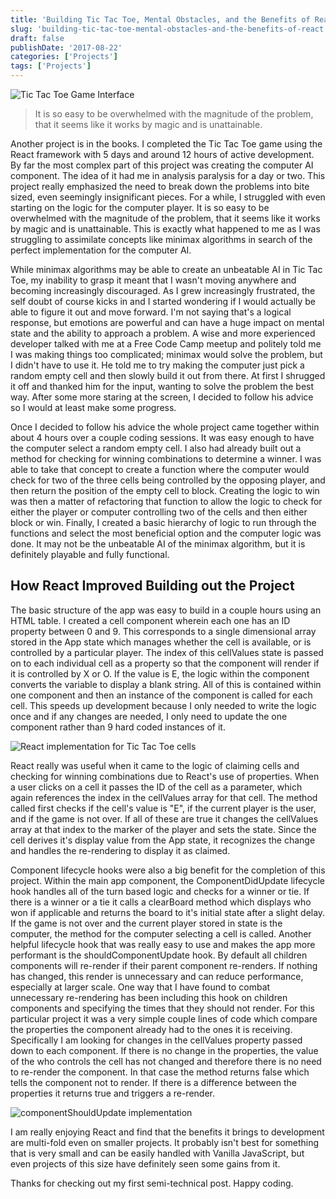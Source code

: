 ```yaml
---
title: 'Building Tic Tac Toe, Mental Obstacles, and the Benefits of React'
slug: 'building-tic-tac-toe-mental-obstacles-and-the-benefits-of-react'
draft: false
publishDate: '2017-08-22'
categories: ['Projects']
tags: ['Projects']
---
```

![Tic Tac Toe Game Interface](images/2017-08-tic-tac-toe-v1.jpg#center)

> It is so easy to be overwhelmed with the magnitude of the problem, that it seems like it works by magic and is unattainable.

Another project is in the books. I completed the Tic Tac Toe game using the React framework with 5 days and around 12 hours of active development. By far the most complex part of this project was creating the computer AI component. The idea of it had me in analysis paralysis for a day or two. This project really emphasized the need to break down the problems into bite sized, even seemingly insignificant pieces. For a while, I struggled with even starting on the logic for the computer player. It is so easy to be overwhelmed with the magnitude of the problem, that it seems like it works by magic and is unattainable. This is exactly what happened to me as I was struggling to assimilate concepts like minimax algorithms in search of the perfect implementation for the computer AI.

While minimax algorithms may be able to create an unbeatable AI in Tic Tac Toe, my inability to grasp it meant that I wasn't moving anywhere and becoming increasingly discouraged. As I grew increasingly frustrated, the self doubt of course kicks in and I started wondering if I would actually be able to figure it out and move forward. I'm not saying that's a logical response, but emotions are powerful and can have a huge impact on mental state and the ability to approach a problem. A wise and more experienced developer talked with me at a Free Code Camp meetup and politely told me I was making things too complicated; minimax would solve the problem, but I didn't have to use it. He told me to try making the computer just pick a random empty cell and then slowly build it out from there. At first I shrugged it off and thanked him for the input, wanting to solve the problem the best way. After some more staring at the screen, I decided to follow his advice so I would at least make some progress.

Once I decided to follow his advice the whole project came together within about 4 hours over a couple coding sessions. It was easy enough to have the computer select a random empty cell. I also had already built out a method for checking for winning combinations to determine a winner. I was able to take that concept to create a function where the computer would check for two of the three cells being controlled by the opposing player, and then return the position of the empty cell to block. Creating the logic to win was then a matter of refactoring that function to allow the logic to check for either the player or computer controlling two of the cells and then either block or win. Finally, I created a basic hierarchy of logic to run through the functions and select the most beneficial option and the computer logic was done. It may not be the unbeatable AI of the minimax algorithm, but it is definitely playable and fully functional.

## How React Improved Building out the Project
The basic structure of the app was easy to build in a couple hours using an HTML table. I created a cell component wherein each one has an ID property between 0 and 9. This corresponds to a single dimensional array stored in the App state which manages whether the cell is available, or is controlled by a particular player. The index of this cellValues state is passed on to each individual cell as a property so that the component will render if it is controlled by X or O. If the value is E, the logic within the component converts the variable to display a blank string. All of this is contained within one component and then an instance of the component is called for each cell. This speeds up development because I only needed to write the logic once and if any changes are needed, I only need to update the one component rather than 9 hard coded instances of it.

![React implementation for Tic Tac Toe cells](images/2017-08-ttt-cells.jpg)

React really was useful when it came to the logic of claiming cells and checking for winning combinations due to React's use of properties. When a user clicks on a cell it passes the ID of the cell as a parameter, which again references the index in the cellValues array for that cell. The method called first checks if the cell's value is "E", if the current player is the user, and if the game is not over. If all of these are true it changes the cellValues array at that index to the marker of the player and sets the state. Since the cell derives it's display value from the App state, it recognizes the change and handles the re-rendering to display it as claimed.

Component lifecycle hooks were also a big benefit for the completion of this project. Within the main app component, the ComponentDidUpdate lifecycle hook handles all of the turn based logic and checks for a winner or tie. If there is a winner or a tie it calls a clearBoard method which displays who won if applicable and returns the board to it's initial state after a slight delay. If the game is not over and the current player stored in state is the computer, the method for the computer selecting a cell is called. Another helpful lifecycle hook that was really easy to use and makes the app more performant is the shouldComponentUpdate hook. By default all children components will re-render if their parent component re-renders. If nothing has changed, this render is unnecessary and can reduce performance, especially at larger scale. One way that I have found to combat unnecessary re-rendering has been including this hook on children components and specifying the times that they should not render. For this particular project it was a very simple couple lines of code which compare the properties the component already had to the ones it is receiving. Specifically I am looking for changes in the cellValues property passed down to each component. If there is no change in the properties, the value of the who controls the cell has not changed and therefore there is no need to re-render the component. In that case the method returns false which tells the component not to render. If there is a difference between the properties it returns true and triggers a re-render.

![componentShouldUpdate implementation](images/2017-08-react-props-update.jpg)

I am really enjoying React and find that the benefits it brings to development are multi-fold even on smaller projects. It probably isn't best for something that is very small and can be easily handled with Vanilla JavaScript, but even projects of this size have definitely seen some gains from it.

Thanks for checking out my first semi-technical post. Happy coding.
